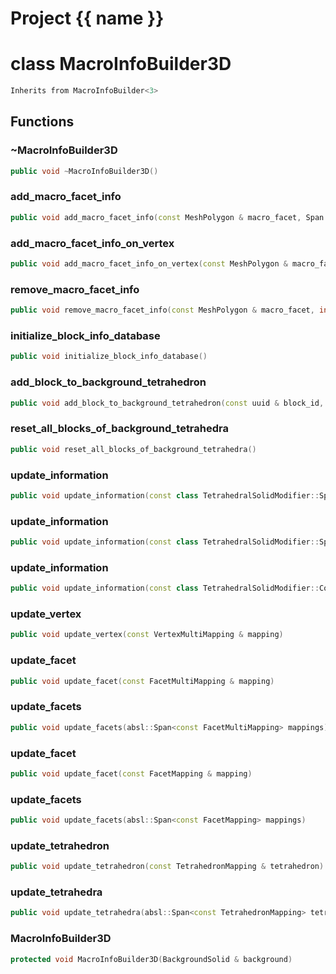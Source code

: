 <script setup>
import {useRoute} from 'vitepress'
const {path} = useRoute()
const tokens = path.split('/')
const words = tokens[2].split('-');
for (let i = 0; i < words.length; i++) {
    words[i] = words[i].charAt(0).toUpperCase() + words[i].slice(1);
    words[i] = words[i].replace('geode', 'Geode')
}
const name = words.join('-');
</script>
# Project {{ name }}

# class MacroInfoBuilder3D


```cpp
Inherits from MacroInfoBuilder<3>
```



## Functions

### ~MacroInfoBuilder3D

```cpp
public void ~MacroInfoBuilder3D()
```


### add_macro_facet_info

```cpp
public void add_macro_facet_info(const MeshPolygon & macro_facet, Span background_solid_facets_id)
```


### add_macro_facet_info_on_vertex

```cpp
public void add_macro_facet_info_on_vertex(const MeshPolygon & macro_facet, index_t background_solid_vertex_id)
```


### remove_macro_facet_info

```cpp
public void remove_macro_facet_info(const MeshPolygon & macro_facet, index_t background_solid_facet_id)
```


### initialize_block_info_database

```cpp
public void initialize_block_info_database()
```


### add_block_to_background_tetrahedron

```cpp
public void add_block_to_background_tetrahedron(const uuid & block_id, index_t tetrahedron_id)
```


### reset_all_blocks_of_background_tetrahedra

```cpp
public void reset_all_blocks_of_background_tetrahedra()
```


### update_information

```cpp
public void update_information(const class TetrahedralSolidModifier::SplitInfo & split_info)
```


### update_information

```cpp
public void update_information(const class TetrahedralSolidModifier::SplitEdgeInfo & split_info)
```


### update_information

```cpp
public void update_information(const class TetrahedralSolidModifier::CollapseEdgeInfo & collapse_info)
```


### update_vertex

```cpp
public void update_vertex(const VertexMultiMapping & mapping)
```


### update_facet

```cpp
public void update_facet(const FacetMultiMapping & mapping)
```


### update_facets

```cpp
public void update_facets(absl::Span<const FacetMultiMapping> mappings)
```


### update_facet

```cpp
public void update_facet(const FacetMapping & mapping)
```


### update_facets

```cpp
public void update_facets(absl::Span<const FacetMapping> mappings)
```


### update_tetrahedron

```cpp
public void update_tetrahedron(const TetrahedronMapping & tetrahedron)
```


### update_tetrahedra

```cpp
public void update_tetrahedra(absl::Span<const TetrahedronMapping> tetrahedra)
```


### MacroInfoBuilder3D

```cpp
protected void MacroInfoBuilder3D(BackgroundSolid & background)
```




